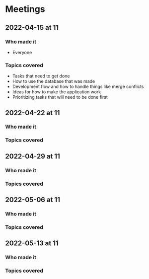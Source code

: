 # Meetings


## 2022-04-15 at 11
### Who made it
- Everyone
### Topics covered
- Tasks that need to get done
- How to use the database that was made
- Development flow and how to handle things like merge conflicts
- Ideas for how to make the application work
- Prioritizing tasks that will need to be done first

## 2022-04-22 at 11
### Who made it
### Topics covered

## 2022-04-29 at 11
### Who made it
### Topics covered

## 2022-05-06 at 11
### Who made it
### Topics covered

## 2022-05-13 at 11
### Who made it
### Topics covered